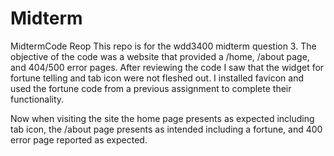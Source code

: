 # Midterm
MidtermCode Reop
This repo is for the wdd3400 midterm question 3. The objective of the code was a website that provided a /home, /about page, and 404/500 error pages. After reviewing the code I saw that the widget for fortune telling and tab icon were not fleshed out. I installed favicon and used the fortune code from a previous assignment to complete their functionality.

Now when visiting the site the home page presents as expected including tab icon, the /about page presents as intended including a fortune, and 400 error page reported as expected.
